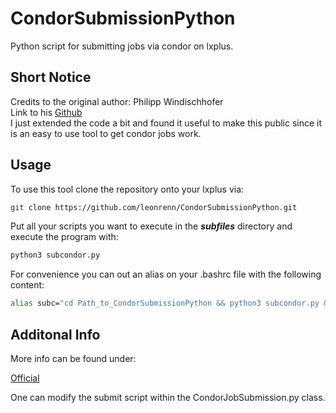 # CondorSubmissionPython

Python script for submitting jobs via condor on lxplus.

## Short Notice

Credits to the original author: Philipp Windischhofer<br>
Link to his [Github](https://github.com/philippwindischhofer)<br>
I just extended the code a bit and found it useful to make this public since it is an easy to use tool to get condor jobs work.<br>


## Usage

To use this tool clone the repository onto your lxplus via:

```sh
git clone https://github.com/leonrenn/CondorSubmissionPython.git
```

Put all your scripts you want to execute in the ***subfiles*** directory and execute the program with:

```sh
python3 subcondor.py
```

For convenience you can out an alias on your .bashrc file with the following content:

```sh
alias subc="cd Path_to_CondorSubmissionPython && python3 subcondor.py && cd -"
```

## Additonal Info

More info can be found under:<br>

[Official](https://batchdocs.web.cern.ch/local/submit.html)<br>

One can modify the submit script within the CondorJobSubmission.py class.





